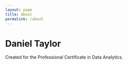 ```yaml
---
layout: page
title: About
permalink: /about
---
```


# Daniel Taylor

Created for the Professional Certificate in Data Analytics.
